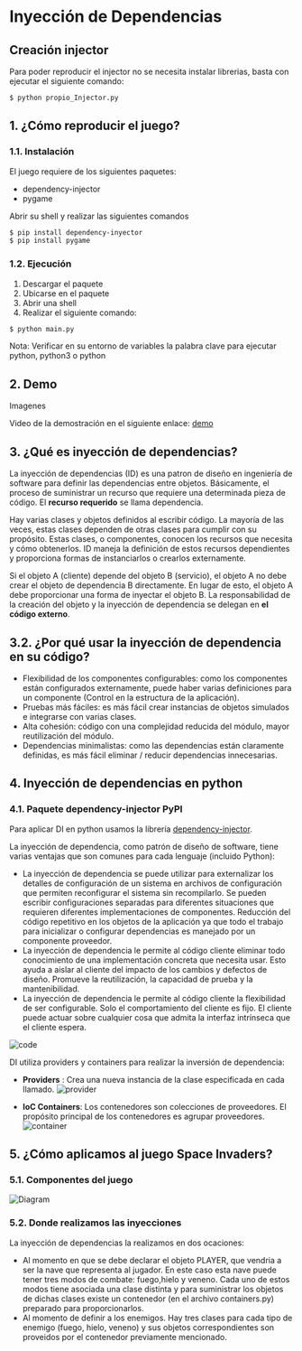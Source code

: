 
# Inyección de Dependencias

## Creación injector

Para poder reproducir el injector no se necesita instalar librerias, basta con ejecutar el siguiente comando:

```sh
$ python propio_Injector.py 
```

## 1. ¿Cómo reproducir el juego?

### 1.1. Instalación

El juego requiere de los siguientes paquetes:
- dependency-injector
- pygame

Abrir su shell y realizar las siguientes comandos 
```sh
$ pip install dependency-inyector 
$ pip install pygame
```

### 1.2. Ejecución

1. Descargar el paquete
2. Ubicarse en el paquete
3. Abrir una shell 
4. Realizar el siguiente comando:
```sh
$ python main.py 
```

Nota: 
Verificar en su entorno de variables la palabra clave para ejecutar python, python3 o python

## 2. Demo 
Imagenes

Video de la demostración en el siguiente enlace: [demo](https://www.youtube.com/watch?v=rkGRhB00AjA)


## 3. ¿Qué es inyección de dependencias?
La inyección de dependencias (ID) es una patron de diseño en ingeniería de software para definir las dependencias entre objetos. Básicamente, el proceso de suministrar un recurso que requiere una determinada pieza de código. El __recurso requerido__ se llama dependencia.

Hay varias clases y objetos definidos al escribir código. La mayoría de las veces, estas clases dependen de otras clases para cumplir con su propósito. Estas clases, o componentes, conocen los recursos que necesita y cómo obtenerlos. ID maneja la definición de estos recursos dependientes y proporciona formas de instanciarlos o crearlos externamente. 

Si el objeto A (cliente) depende del objeto B (servicio), el objeto A no debe crear el objeto de dependencia B directamente. En lugar de esto, el objeto A debe proporcionar una forma de inyectar el objeto B. La responsabilidad de la creación del objeto y la inyección de dependencia se delegan en __el código externo__.

## 3.2. ¿Por qué usar la inyección de dependencia en su código?

- Flexibilidad de los componentes configurables: como los componentes están configurados externamente, puede haber varias definiciones para un componente (Control en la estructura de la aplicación).
- Pruebas más fáciles: es más fácil crear instancias de objetos simulados e integrarse con varias clases.
- Alta cohesión: código con una complejidad reducida del módulo, mayor reutilización del módulo.
- Dependencias minimalistas: como las dependencias están claramente definidas, es más fácil eliminar / reducir dependencias innecesarias.

## 4. Inyección de dependencias en python

### 4.1. Paquete dependency-injector PyPI


Para aplicar DI en python usamos la librería [dependency-injector](https://pypi.org/project/dependency-injector/).

La inyección de dependencia, como patrón de diseño de software, tiene varias ventajas que son comunes para cada lenguaje (incluido Python): 

-	La inyección de dependencia se puede utilizar para externalizar los detalles de configuración de un sistema en archivos de configuración que permiten reconfigurar el sistema sin recompilarlo. Se pueden escribir configuraciones separadas para diferentes situaciones que requieren diferentes implementaciones de componentes. Reducción del código repetitivo en los objetos de la aplicación ya que todo el trabajo para inicializar o configurar dependencias es manejado por un componente proveedor.
-	La inyección de dependencia le permite al código cliente eliminar todo conocimiento de una implementación concreta que necesita usar. Esto ayuda a aislar al cliente del impacto de los cambios y defectos de diseño. Promueve la reutilización, la capacidad de prueba y la mantenibilidad.
-	 La inyección de dependencia le permite al código cliente la flexibilidad de ser configurable. Solo el comportamiento del cliente es fijo. El cliente puede actuar sobre cualquier cosa que admita la interfaz intrínseca que el cliente espera.


![code](readme_Image/code1.png)

DI utiliza providers y containers para realizar la inversión de dependencia:

- __Providers__ : Crea una nueva instancia de la clase especificada en cada llamado.
![provider](readme_Image/provider.png)

- __IoC Containers__: Los contenedores son colecciones de proveedores. El propósito principal de los contenedores es agrupar proveedores.
![container](readme_Image/container.png)

## 5. ¿Cómo aplicamos al juego Space Invaders?

### 5.1. Componentes del juego

![Diagram](readme_Image/classDiagram.JPG)

### 5.2. Donde realizamos las inyecciones
La inyección de dependencias la realizamos en dos ocaciones: 
- Al momento en que se debe declarar el objeto PLAYER, que vendria a ser la nave que representa al jugador. En este caso esta nave puede tener tres modos de combate: fuego,hielo y veneno. Cada uno de estos modos tiene asociada una clase distinta y para suministrar los objetos de dichas clases existe un contenedor (en el archivo containers.py) preparado para proporcionarlos.
- Al momento de definir a los enemigos. Hay tres clases para cada tipo de enemigo (fuego, hielo, veneno) y sus objetos correspondientes son proveidos por el contenedor previamente mencionado.

